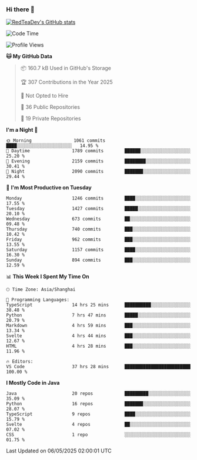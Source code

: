 ### Hi there 👋

<!--
**RedTeaDev/RedTeaDev** is a ✨ _special_ ✨ repository because its `README.md` (this file) appears on your GitHub profile.

Here are some ideas to get you started:

- 🔭 I’m currently working on ...
- 🌱 I’m currently learning ...
- 👯 I’m looking to collaborate on ...
- 🤔 I’m looking for help with ...
- 💬 Ask me about ...
- 📫 How to reach me: ...
- 😄 Pronouns: ...
- ⚡ Fun fact: ...
-->

<!--
[![wakatime](https://wakatime.com/badge/user/6b101ed0-04c0-4490-9283-eb61f2efff96.svg)](https://wakatime.com/@6b101ed0-04c0-4490-9283-eb61f2efff96)
!-->

[![RedTeaDev's GitHub stats](https://github-readme-stats.vercel.app/api?username=RedTeaDev\&include_all_commits=true)](https://github.com/anuraghazra/github-readme-stats)
<!--
[![willianrod's wakatime stats](https://github-readme-stats.vercel.app/api/wakatime?username=RedTeaDev)](https://github.com/anuraghazra/github-readme-stats)
!-->
<!--START_SECTION:waka-->
![Code Time](http://img.shields.io/badge/Code%20Time-3%2C206%20hrs%2018%20mins-blue)

![Profile Views](http://img.shields.io/badge/Profile%20Views-0-blue)

**🐱 My GitHub Data** 

> 📦 160.7 kB Used in GitHub's Storage 
 > 
> 🏆 307 Contributions in the Year 2025
 > 
> 🚫 Not Opted to Hire
 > 
> 📜 36 Public Repositories 
 > 
> 🔑 19 Private Repositories 
 > 
**I'm a Night 🦉** 

```text
🌞 Morning                1061 commits        ████░░░░░░░░░░░░░░░░░░░░░   14.95 % 
🌆 Daytime                1789 commits        ██████░░░░░░░░░░░░░░░░░░░   25.20 % 
🌃 Evening                2159 commits        ████████░░░░░░░░░░░░░░░░░   30.41 % 
🌙 Night                  2090 commits        ███████░░░░░░░░░░░░░░░░░░   29.44 % 
```
📅 **I'm Most Productive on Tuesday** 

```text
Monday                   1246 commits        ████░░░░░░░░░░░░░░░░░░░░░   17.55 % 
Tuesday                  1427 commits        █████░░░░░░░░░░░░░░░░░░░░   20.10 % 
Wednesday                673 commits         ██░░░░░░░░░░░░░░░░░░░░░░░   09.48 % 
Thursday                 740 commits         ███░░░░░░░░░░░░░░░░░░░░░░   10.42 % 
Friday                   962 commits         ███░░░░░░░░░░░░░░░░░░░░░░   13.55 % 
Saturday                 1157 commits        ████░░░░░░░░░░░░░░░░░░░░░   16.30 % 
Sunday                   894 commits         ███░░░░░░░░░░░░░░░░░░░░░░   12.59 % 
```


📊 **This Week I Spent My Time On** 

```text
🕑︎ Time Zone: Asia/Shanghai

💬 Programming Languages: 
TypeScript               14 hrs 25 mins      ██████████░░░░░░░░░░░░░░░   38.48 % 
Python                   7 hrs 47 mins       █████░░░░░░░░░░░░░░░░░░░░   20.79 % 
Markdown                 4 hrs 59 mins       ███░░░░░░░░░░░░░░░░░░░░░░   13.34 % 
Svelte                   4 hrs 44 mins       ███░░░░░░░░░░░░░░░░░░░░░░   12.67 % 
HTML                     4 hrs 28 mins       ███░░░░░░░░░░░░░░░░░░░░░░   11.96 % 

🔥 Editors: 
VS Code                  37 hrs 28 mins      █████████████████████████   100.00 % 
```

**I Mostly Code in Java** 

```text
Java                     20 repos            █████████░░░░░░░░░░░░░░░░   35.09 % 
Python                   16 repos            ███████░░░░░░░░░░░░░░░░░░   28.07 % 
TypeScript               9 repos             ████░░░░░░░░░░░░░░░░░░░░░   15.79 % 
Svelte                   4 repos             ██░░░░░░░░░░░░░░░░░░░░░░░   07.02 % 
CSS                      1 repo              ░░░░░░░░░░░░░░░░░░░░░░░░░   01.75 % 
```




 Last Updated on 06/05/2025 02:00:01 UTC
<!--END_SECTION:waka-->


